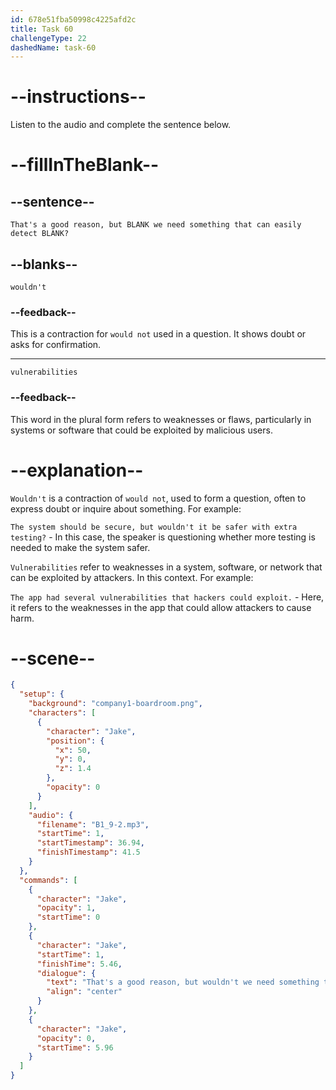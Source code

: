 ```yaml
---
id: 678e51fba50998c4225afd2c
title: Task 60
challengeType: 22
dashedName: task-60
---
```


<!-- (audio) Jake: That's a good reason, but wouldn't we need something that can easily detect vulnerabilities? -->

# --instructions--

Listen to the audio and complete the sentence below.

# --fillInTheBlank--

## --sentence--

`That's a good reason, but BLANK we need something that can easily detect BLANK?`

## --blanks--

`wouldn't`

### --feedback--

This is a contraction for `would not` used in a question. It shows doubt or asks for confirmation.

---

`vulnerabilities`

### --feedback--

This word in the plural form refers to weaknesses or flaws, particularly in systems or software that could be exploited by malicious users.

# --explanation--

`Wouldn't` is a contraction of `would not`, used to form a question, often to express doubt or inquire about something. For example:

`The system should be secure, but wouldn't it be safer with extra testing?` - In this case, the speaker is questioning whether more testing is needed to make the system safer.

`Vulnerabilities` refer to weaknesses in a system, software, or network that can be exploited by attackers. In this context. For example:

`The app had several vulnerabilities that hackers could exploit.` - Here, it refers to the weaknesses in the app that could allow attackers to cause harm.

# --scene--

```json
{
  "setup": {
    "background": "company1-boardroom.png",
    "characters": [
      {
        "character": "Jake",
        "position": {
          "x": 50,
          "y": 0,
          "z": 1.4
        },
        "opacity": 0
      }
    ],
    "audio": {
      "filename": "B1_9-2.mp3",
      "startTime": 1,
      "startTimestamp": 36.94,
      "finishTimestamp": 41.5
    }
  },
  "commands": [
    {
      "character": "Jake",
      "opacity": 1,
      "startTime": 0
    },
    {
      "character": "Jake",
      "startTime": 1,
      "finishTime": 5.46,
      "dialogue": {
        "text": "That's a good reason, but wouldn't we need something that can easily detect vulnerabilities?",
        "align": "center"
      }
    },
    {
      "character": "Jake",
      "opacity": 0,
      "startTime": 5.96
    }
  ]
}
```
